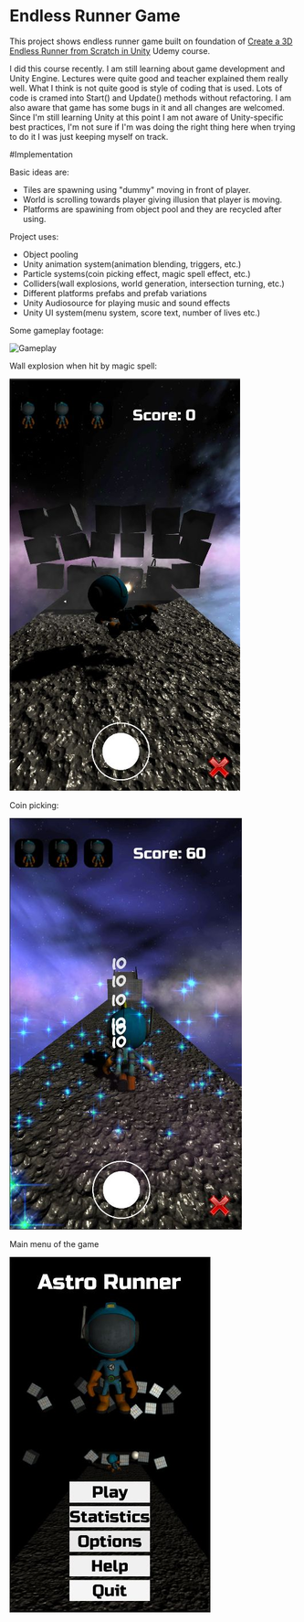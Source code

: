 # Endless Runner Game 

This project shows endless runner game built on foundation of [Create a 3D Endless Runner from Scratch in Unity](https://www.udemy.com/course/endlessrunner/) Udemy course.

I did this course recently. I am still learning about game development and Unity Engine. Lectures were quite good and teacher explained them really well. What I think is not quite good is style of coding that is used. Lots of code is cramed into Start() and Update() methods without refactoring.
I am also aware that game has some bugs in it and all changes are welcomed. Since I'm still learning Unity at this point I am not aware of Unity-specific best practices, I'm not sure if I'm was doing the right thing here when trying to do it I was just keeping myself on track. 

#Implementation 

Basic ideas are: 

 - Tiles are spawning using "dummy" moving in front of player. 
 - World is scrolling towards player giving illusion that player is moving.
 - Platforms are spawining from object pool and they are recycled after using.

Project uses:
 
  - Object pooling 
  - Unity animation system(animation blending, triggers, etc.)
  - Particle systems(coin picking effect, magic spell effect, etc.)
  - Colliders(wall explosions, world generation, intersection turning, etc.)
  - Different platforms prefabs and prefab variations 
  - Unity Audiosource for playing music and sound effects
  - Unity UI system(menu system, score text, number of lives etc.)

Some gameplay footage:

![Gameplay](https://github.com/filipmihaljcic/endless-runner-unity/blob/main/images/AstroRunnerGameplay.gif)


Wall explosion when hit by magic spell:

![Wall explosion](https://github.com/filipmihaljcic/endless-runner-unity/blob/main/images/AstroRunnerWallDestruction.jpg) 

Coin picking:

![Coin picking](https://github.com/filipmihaljcic/endless-runner-unity/blob/main/images/AstroRunnerCoinPicking.jpg)

Main menu of the game

![Main menu](https://github.com/filipmihaljcic/endless-runner-unity/blob/main/images/AstroRunnerMenu.jpg)
  
